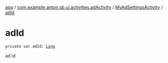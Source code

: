 [app](../../index.md) / [com.example.anton.sb.ui.activities.adActivity](../index.md) / [MyAdSettingsActivity](index.md) / [adId](./ad-id.md)

# adId

`private var adId: `[`Long`](https://kotlinlang.org/api/latest/jvm/stdlib/kotlin/-long/index.html)

ad id


